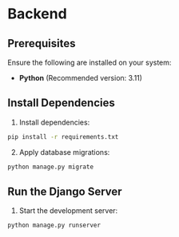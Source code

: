 # Backend

## Prerequisites

Ensure the following are installed on your system:

- **Python** (Recommended version: 3.11)

## Install Dependencies

1. Install dependencies:

```bash
pip install -r requirements.txt
```

2. Apply database migrations:

```bash
python manage.py migrate
```

## Run the Django Server

1. Start the development server:
```bash
python manage.py runserver
```
